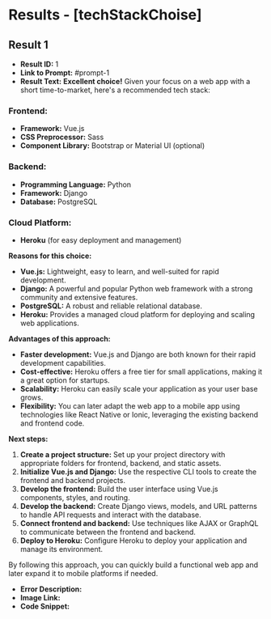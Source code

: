 # Results - [techStackChoise]

## Result 1
* **Result ID:** 1
* **Link to Prompt:** #prompt-1
* **Result Text:** **Excellent choice!** Given your focus on a web app with a short time-to-market, here's a recommended tech stack:

### **Frontend:**

* **Framework:** Vue.js
* **CSS Preprocessor:** Sass
* **Component Library:** Bootstrap or Material UI (optional)

### **Backend:**

* **Programming Language:** Python
* **Framework:** Django
* **Database:** PostgreSQL

### **Cloud Platform:**

* **Heroku** (for easy deployment and management)

**Reasons for this choice:**

* **Vue.js:** Lightweight, easy to learn, and well-suited for rapid development.
* **Django:** A powerful and popular Python web framework with a strong community and extensive features.
* **PostgreSQL:** A robust and reliable relational database.
* **Heroku:** Provides a managed cloud platform for deploying and scaling web applications.

**Advantages of this approach:**

* **Faster development:** Vue.js and Django are both known for their rapid development capabilities.
* **Cost-effective:** Heroku offers a free tier for small applications, making it a great option for startups.
* **Scalability:** Heroku can easily scale your application as your user base grows.
* **Flexibility:** You can later adapt the web app to a mobile app using technologies like React Native or Ionic, leveraging the existing backend and frontend code.

**Next steps:**

1. **Create a project structure:** Set up your project directory with appropriate folders for frontend, backend, and static assets.
2. **Initialize Vue.js and Django:** Use the respective CLI tools to create the frontend and backend projects.
3. **Develop the frontend:** Build the user interface using Vue.js components, styles, and routing.
4. **Develop the backend:** Create Django views, models, and URL patterns to handle API requests and interact with the database.
5. **Connect frontend and backend:** Use techniques like AJAX or GraphQL to communicate between the frontend and backend.
6. **Deploy to Heroku:** Configure Heroku to deploy your application and manage its environment.

By following this approach, you can quickly build a functional web app and later expand it to mobile platforms if needed.
* **Error Description:** 
* **Image Link:** 
* **Code Snippet:** 


